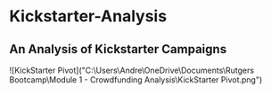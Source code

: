 # Kickstarter-Analysis
## An Analysis of Kickstarter Campaigns
![KickStarter Pivot]("C:\Users\Andre\OneDrive\Documents\Rutgers Bootcamp\Module 1 - Crowdfunding Analysis\KickStarter Pivot.png")
